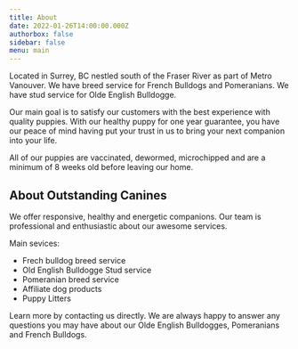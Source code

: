 ```yaml
---
title: About
date: 2022-01-26T14:00:00.000Z
authorbox: false
sidebar: false
menu: main
---
```

Located in Surrey, BC nestled south of the Fraser River as part of Metro Vanouver. We have breed service for French Bulldogs and Pomeranians. We have stud service for Olde English Bulldogge.

Our main goal is to satisfy our customers with the best experience with quality puppies. With our healthy puppy for one year guarantee,  you have our peace of mind having put your trust in us to bring your next companion into your life.

All of our puppies are vaccinated, dewormed, microchipped and are a minimum of 8 weeks old before leaving our home.

## About Outstanding Canines

We offer responsive, healthy and energetic companions. Our team is professional and enthusiastic about our awesome services. 

Main sevices:

* Frech bulldog breed service
* Old English Bulldogge Stud service
* Pomeranian breed service
* Affiliate dog products
* Puppy Litters 

Learn more by contacting us directly. We are always happy to answer any questions you may have about our Olde English Bulldogges, Pomeranians and French Bulldogs.


